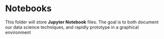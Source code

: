 # Notebooks
This folder will store **Jupyter Notebook** files. The goal is to both document our data science techniques, and rapidly prototype in a graphical environment

